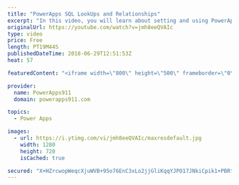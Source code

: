```yaml
---
title: "PowerApps SQL LookUps and Relationships"
excerpt: "In this video, you will learn about setting and using PowerApps SQL Lookups and Relationships. If you have a proper key structure in SQL and you need to learn how to make it work in PowerApps then this is the video for you. \r \r Getting started with SQL and PowerApps - https://www.youtube.com/watch?v=CO6xfbjnYwc"
originalUrl: https://youtube.com/watch?v=jmh8eeQVAIc
type: video
price: Free
length: PT19M44S
publishedDateTime: 2018-06-29T12:51:53Z
heat: 57

featuredContent: "<iframe width=\"800\" height=\"500\" frameborder=\"0\" src=\"https://www.youtube.com/embed/jmh8eeQVAIc\" allow=\"accelerometer; autoplay; encrypted-media; gyroscope; picture-in-picture\" allowfullscreen></iframe>"

provider:
  name: PowerApps911
  domain: powerapps911.com

topics:
  - Power Apps

images:
  - url: https://i.ytimg.com/vi/jmh8eeQVAIc/maxresdefault.jpg
    width: 1280
    height: 720
    isCached: true

secured: "X+HZrcwopWeqcXjuWVB+95o76EnC3xLo2jjGliKqqYJPO17JNkiCpik1+PBRtWPMLFJAm7Ki67eWub01d5mTqm9x72gw4YYPeZYufuGGAb5e3QpCyzTYF+5HcBKBWhEE5uxlO3pL6idUfcZd7qod/qWjjqbMeJF2BmdIXZR+CI/t2Us5MFLfmPrPQsT0rulkuxVCfAulQZ/iOhkGkXDFpr68nP4WsFRksq2rMFCgZ8QogLP3b7dSHnHzesm9bDnOSIjEJls7GLxL6zNJ0of+dBdbR1eRftSKOjkKztVPA41bcEFGWOa96XBJz66QaJxVJKhlRngMXEJsk1Jzg4PUhOmUWea7T3p3QHRxqcPxqAr1igYUSwnGjsNlPWzqzplu7OvRzX/HzuhRbNR3cDjtHhz9vh9R2reEFfKZF4YIvXA=;cb/XdI3/86PDgTTfLFL5DA=="
---
```


